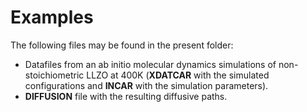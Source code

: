 # Examples

The following files may be found in the present folder:

- Datafiles from an ab initio molecular dynamics simulations of non-stoichiometric LLZO at 400K (**XDATCAR** with the simulated configurations and **INCAR** with the simulation parameters).
- **DIFFUSION** file with the resulting diffusive paths.
